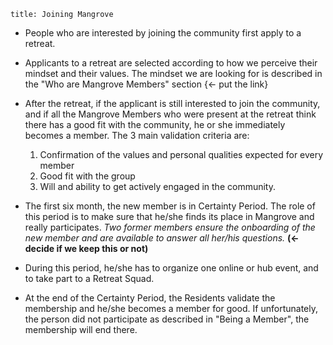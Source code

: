 ```
title: Joining Mangrove
```

- People who are interested by joining the community first apply to a retreat.
- Applicants to a retreat are selected according to how we perceive their mindset and their values. The mindset we are looking for is described in the "Who are Mangrove Members" section {<- put the link}
- After the retreat, if the applicant is still interested to join the community, and if all the Mangrove Members who were present at the retreat think there has a good fit with the community, he or she immediately becomes a member. The 3 main validation criteria are:

  1. Confirmation of the values and personal qualities expected for every member
  2. Good fit with the group
  3. Will and ability to get actively engaged in the community.
  
- The first six month, the new member is in Certainty Period. The role of this period is to make sure that he/she finds its place in Mangrove and really participates. *Two former members ensure the onboarding of the new member and are available to answer all her/his questions.* **(<- decide if we keep this or not)**
- During this period, he/she has to organize one online or hub event, and to take part to a Retreat Squad.
- At the end of the Certainty Period, the Residents validate the membership and he/she becomes a member for good. If unfortunately, the person did not participate as described in "Being a Member", the membership will end there.

